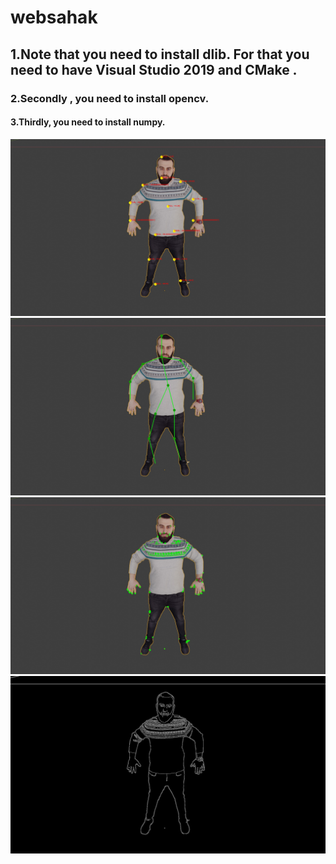 # websahak
## 1.Note that you need to install dlib. For that you need to have Visual Studio 2019 and CMake . 
### 2.Secondly , you need to install opencv.
#### 3.Thirdly, you need to install numpy. 
![alt text](https://github.com/artursahak/websahak/blob/master/Output-Keypoints.jpg)
![alt text](https://github.com/artursahak/websahak/blob/master/Output-Skeleton.jpg)
![alt text](https://github.com/artursahak/websahak/blob/master/orb-keypoints.jpg)
![alt text](https://github.com/artursahak/websahak/blob/master/output-edges.jpg)




